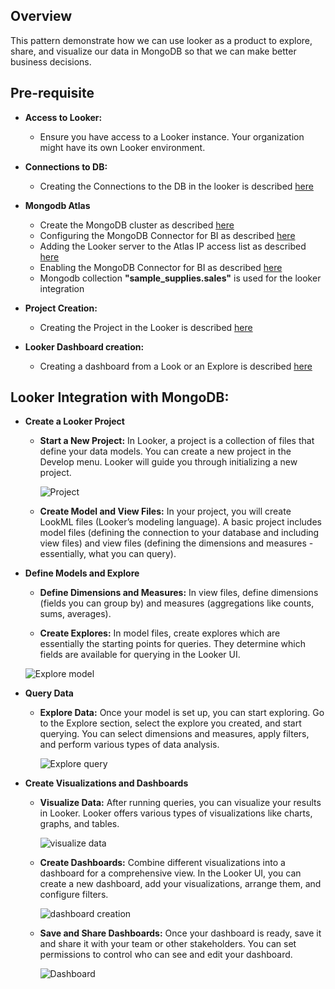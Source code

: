 
## Overview
   This pattern demonstrate how we can use looker as a product to explore, share, and visualize our data in MongoDB so that we can make better business decisions.
   
## Pre-requisite
   - **Access to Looker:**
     * Ensure you have access to a Looker instance. Your organization might have its own Looker environment.
     
   - **Connections to DB:**
     
     * Creating the Connections to the DB in the looker is described [here](https://www.mongodb.com/docs/bi-connector/current/connect/looker/)

   - **Mongodb Atlas**
     * Create the MongoDB cluster as described [here](https://cloud.google.com/looker/docs/db-config-mongodb#mongodb_atlas)
     * Configuring the MongoDB Connector for BI as described [here](https://cloud.google.com/looker/docs/db-config-mongodb#configuring_the_mongodb_connector_for_bi)
     * Adding the Looker server to the Atlas IP access list as described [here](https://cloud.google.com/looker/docs/db-config-mongodb#adding_the_looker_server_to_the_atlas_ip_access_list)
     * Enabling the MongoDB Connector for BI as described [here](https://cloud.google.com/looker/docs/db-config-mongodb#enabling_the_mongodb_connector_for_bi)
     * Mongodb collection **"sample_supplies.sales"** is used for the looker integration

   - **Project Creation:**
     * Creating the Project in the Looker is described [here](https://cloud.google.com/looker/docs/create-projects#creating_a_project)
       
   - **Looker Dashboard creation:**
     * Creating a dashboard from a Look or an Explore is described [here](https://cloud.google.com/looker/docs/creating-user-defined-dashboards#creating_a_dashboard_from_a_look_or_an_explore)

## Looker Integration with MongoDB:
   - **Create a Looker Project**

      - **Start a New Project:**
        In Looker, a project is a collection of files that define your data models. You can create a new project in the Develop menu. Looker will guide you through initializing a new project.

        ![Project](https://github.com/mongodb-partners/MongoDb-BigQuery-Workshops/assets/109083730/b733a56e-a6a9-47db-b648-ce5c2e985857)
      
      - **Create Model and View Files:**
        In your project, you will create LookML files (Looker’s modeling language). A basic project includes model files (defining the connection to your database and including view files) and view files (defining the dimensions and measures - essentially, what you can query).

   - **Define Models and Explore**
     
      - **Define Dimensions and Measures:**
        In view files, define dimensions (fields you can group by) and measures (aggregations like counts, sums, averages).

      - **Create Explores:**
       In model files, create explores which are essentially the starting points for queries. They determine which fields are available for querying in the Looker UI.

      ![Explore model](https://github.com/mongodb-partners/MongoDb-BigQuery-Workshops/assets/109083730/186ffb4c-48e1-4921-bb3d-87e76b13fbe3)

   - **Query Data**
     
       - **Explore Data:**
         Once your model is set up, you can start exploring. Go to the Explore section, select the explore you created, and start querying. You can select dimensions and measures, apply filters, and perform various types of data analysis.

         ![Explore query](https://github.com/mongodb-partners/MongoDb-BigQuery-Workshops/assets/109083730/1e57143e-3369-4e8a-becd-a046c8886c0e)

   - **Create Visualizations and Dashboards**
       
       - **Visualize Data:**
         After running queries, you can visualize your results in Looker. Looker offers various types of visualizations like charts, graphs, and tables.

         ![visualize data](https://github.com/mongodb-partners/MongoDb-BigQuery-Workshops/assets/109083730/62951b7e-69f3-4531-b621-3274971f9c68)
         
       - **Create Dashboards:**
         Combine different visualizations into a dashboard for a comprehensive view. In the Looker UI, you can create a new dashboard, add your visualizations, arrange them, and configure filters.

         ![dashboard creation](https://github.com/mongodb-partners/MongoDb-BigQuery-Workshops/assets/109083730/1881a43b-0721-4f5d-b0c4-6f6bd208e658)
      
       - **Save and Share Dashboards:**
         Once your dashboard is ready, save it and share it with your team or other stakeholders. You can set permissions to control who can see and edit your dashboard.

         ![Dashboard](https://github.com/mongodb-partners/MongoDb-BigQuery-Workshops/assets/109083730/7c389095-608f-478b-b47f-0611555a94ce)
      
 

   
